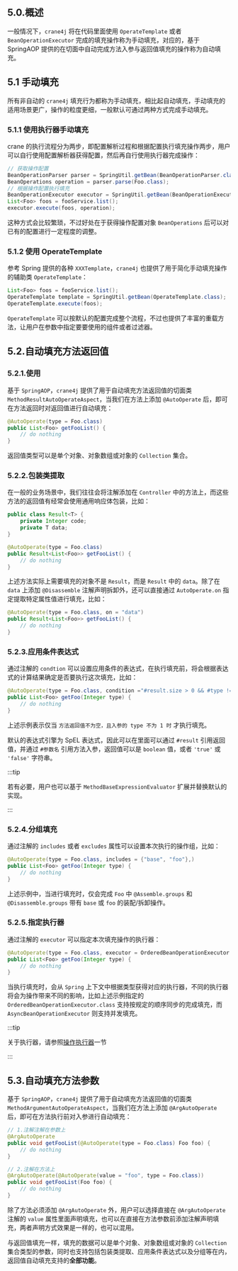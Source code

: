 ## 5.0.概述

一般情况下，`crane4j` 将在代码里面使用 `OperateTemplate` 或者 `BeanOperationExecutor` 完成的填充操作称为手动填充，对应的，基于 SpringAOP 提供的在切面中自动完成方法入参与返回值填充的操作称为自动填充。

## 5.1 手动填充

所有非自动的 `crane4j` 填充行为都称为手动填充，相比起自动填充，手动填充的适用场景更广，操作的粒度更细，一般默认可通过两种方式完成手动填充。

### 5.1.1 使用执行器手动填充

crane 的执行流程分为两步，即配置解析过程和根据配置执行填充操作两步，用户可以自行使用配置解析器获得配置，然后再自行使用执行器完成操作：

~~~java
// 获取操作配置
BeanOperationParser parser = SpringUtil.getBean(BeanOperationParser.class);
BeanOperations operation = parser.parse(Foo.class);
// 根据操作配置执行填充
BeanOperationExecutor executor = SpringUtil.getBean(BeanOperationExecutor.class);
List<Foo> foos = fooService.list();
executor.execute(foos, operation);
~~~

这种方式会比较繁琐，不过好处在于获得操作配置对象 `BeanOperations` 后可以对已有的配置进行一定程度的调整。

### 5.1.2 使用 OperateTemplate

参考 Spring 提供的各种 `XXXTemplate`，`crane4j` 也提供了用于简化手动填充操作的辅助类 `OperateTemplate`：

~~~~java
List<Foo> foos = fooService.list();
OperateTemplate template = SpringUtil.getBean(OperateTemplate.class);
OperateTemplate.execute(foos);
~~~~

`OperateTemplate` 可以按默认的配置完成整个流程，不过也提供了丰富的重载方法，让用户在参数中指定要要使用的组件或者过滤器。

## 5.2.自动填充方法返回值

### 5.2.1.使用

基于 `SpringAOP`，`crane4j` 提供了用于自动填充方法返回值的切面类 `MethodResultAutoOperateAspect`，当我们在方法上添加 `@AutoOperate` 后，即可在方法返回时对返回值进行自动填充：

~~~java
@AutoOperate(type = Foo.class)
public List<Foo> getFooList() {
    // do nothing
}
~~~

返回值类型可以是单个对象、对象数组或对象的 `Collection` 集合。

### 5.2.2.包装类提取

在一般的业务场景中，我们往往会将注解添加在 `Controller` 中的方法上，而这些方法的返回值有经常会使用通用响应体包装，比如：

~~~java
public class Result<T> {
    private Integer code;
    private T data;
}

@AutoOperate(type = Foo.class)
public Result<List<Foo>> getFooList() {
    // do nothing
}
~~~

上述方法实际上需要填充的对象不是 `Result`，而是 `Result` 中的 `data`。除了在 `data` 上添加 `@Disassemble` 注解声明拆卸外，还可以直接通过 `AutoOperate.on` 指定提取特定属性值进行填充，比如：

~~~java
@AutoOperate(type = Foo.class, on = "data")
public Result<List<Foo>> getFooList() {
    // do nothing
}
~~~

### 5.2.3.应用条件表达式

通过注解的 `condtion` 可以设置应用条件的表达式，在执行填充前，将会根据表达式的计算结果确定是否要执行这次填充，比如：

~~~java
@AutoOperate(type = Foo.class, condition ="#result.size > 0 && #type != 1")
public List<Foo> getFoo(Integer type) {
    // do nothing
}
~~~

上述示例表示仅当 `方法返回值不为空，且入参的 type 不为 1 时` 才执行填充。

默认的表达式引擎为 SpEL 表达式，因此可以在里面可以通过 `#result` 引用返回值，并通过 `#参数名` 引用方法入参，返回值可以是 `boolean` 值，或者 `'true'` 或 `'false'` 字符串。

:::tip

若有必要，用户也可以基于 `MethodBaseExpressionEvaluator` 扩展并替换默认的实现。

:::

### 5.2.4.分组填充

通过注解的 `includes` 或者 `excludes` 属性可以设置本次执行的操作组，比如：

~~~java
@AutoOperate(type = Foo.class, includes = {"base", "foo"},)
public List<Foo> getFoo(Integer type) {
    // do nothing
}
~~~

上述示例中，当进行填充时，仅会完成 `Foo` 中 `@Assemble.groups` 和 `@Disassemble.groups` 带有 `base` 或 `foo` 的装配/拆卸操作。

### 5.2.5.指定执行器

通过注解的 `executor` 可以指定本次填充操作的执行器：

~~~java
@AutoOperate(type = Foo.class, executor = OrderedBeanOperationExecutor.class)
public List<Foo> getFoo(Integer type) {
    // do nothing
}
~~~

当执行填充时，会从 `Spring` 上下文中根据类型获得对应的执行器，不同的执行器将会为操作带来不同的影响，比如上述示例指定的 `OrderedBeanOperationExecutor.class` 支持按规定的顺序同步的完成填充，而 `AsyncBeanOperationExecutor` 则支持并发填充。

:::tip

关于执行器，请参照[操作执行器](./8.操作执行器)一节

:::

## 5.3.自动填充方法参数

基于 `SpringAOP`，`crane4j` 提供了用于自动填充方法返回值的切面类 `MethodArgumentAutoOperateAspect`，当我们在方法上添加 `@ArgAutoOperate` 后，即可在方法执行前对入参进行自动填充：

~~~java
// 1.注解注解在参数上
@ArgAutoOperate
public void getFooList(@AutoOperate(type = Foo.class) Foo foo) {
    // do nothing
}

// 2.注解在方法上
@ArgAutoOperate(@AutoOperate(value = "foo", type = Foo.class))
public void getFooList(Foo foo) {
    // do nothing
}
~~~

除了方法必须添加 `@ArgAutoOperate` 外，用户可以选择直接在 `@ArgAutoOperate` 注解的 `value`  属性里面声明填充，也可以在直接在方法参数前添加注解声明填充，两者声明方式效果是一样的，也可以混用。

与返回值填充一样，填充的数据可以是单个对象、对象数组或对象的 `Collection` 集合类型的参数，同时也支持包括包装类提取、应用条件表达式以及分组等在内，返回值自动填充支持的**全部功能**。
